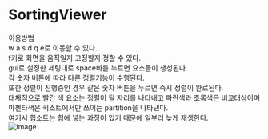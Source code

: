 # SortingViewer
이용방법  
w a s d q e로 이동할 수 있다.  
f키로 화면을 움직일지 고정할지 정할 수 있다.  
gui로 설정한 세팅대로 space바를 누르면 요소들이 생성된다.  
각 숫자 버튼에 따라 다른 정렬기능이 수행된다.  
또한 정렬이 진행중인 경우 같은 숫자 버튼을 누르면 즉시 정렬이 완료된다.  
대체적으로 빨간 색 요소는 정렬이 될 자리를 나타내고 파란색과 초록색은 비교대상이며 마젠타색은 퀵소트에서만 쓰이는 partition을 나타낸다.  
여기서 힙소트는 힙에 넣는 과정이 있기 때문에 일부러 늦게 재생한다.  
![image](https://github.com/user-attachments/assets/82aa47b0-c329-46ad-8d64-193d68c86fb6)
